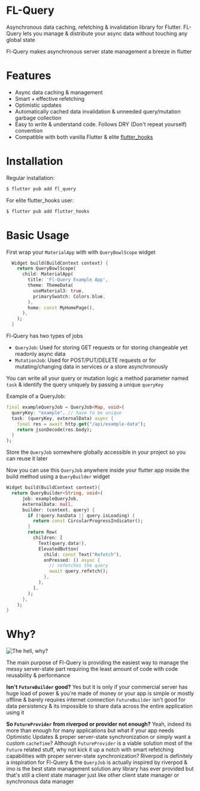 # FL-Query

Asynchronous data caching, refetching & invalidation library for Flutter. FL-Query lets you manage & distribute your async data without touching any global state

Fl-Query makes asynchronous server state management a breeze in flutter

# Features

- Async data caching & management
- Smart + effective refetching
- Optimistic updates
- Automatically cached data invalidation & unneeded query/mutation garbage collection
- Easy to write & understand code. Follows DRY (Don't repeat yourself) convention
- Compatible with both vanilla Flutter & elite [flutter_hooks](https://pub.dev/packages/flutter_hooks)

# Installation

Regular installation:

```bash
$ flutter pub add fl_query
```

For elite flutter_hooks user:

```bash
$ flutter pub add flutter_hooks
```

# Basic Usage

First wrap your `MaterialApp` with with `QueryBowlScope` widget

```dart
  Widget build(BuildContext context) {
    return QueryBowlScope(
      child: MaterialApp(
        title: 'Fl-Query Example App',
        theme: ThemeData(
          useMaterial3: true,
          primarySwatch: Colors.blue,
        ),
        home: const MyHomePage(),
      ),
    );
  }
```

Fl-Query has two types of jobs
  - `QueryJob`: Used for storing GET requests or for storing changeable yet readonly async data
  - `MutationJob`: Used for POST/PUT/DELETE requests or for mutating/changing data in services or a store asynchronously

You can write all your query or mutation logic a method parameter named `task` & identify the query uniquely by passing a unique `queryKey`

Example of a QueryJob:

```dart
final exampleQueryJob = QueryJob<Map, void>(
  queryKey: "example", // have to be unique
  task: (queryKey, externalData) async {
    final res = await http.get("/api/example-data");
    return jsonDecode(res.body);
  }
);
```

Store the `QueryJob` somewhere globally accessible in your project so you can reuse it later

Now you can use this `QueryJob` anywhere inside your flutter app inside the build method using a `QueryBuilder` widget

```dart
Widget build(BuildContext context){
  return QueryBuilder<String, void>(
      job: exampleQueryJob,
      externalData: null,
      builder: (context, query) {
        if (!query.hasData || query.isLoading) {
          return const CircularProgressIndicator();
        }
        return Row(
          children: [
            Text(query.data!),
            ElevatedButton(
              child: const Text("Refetch"),
              onPressed: () async {
                // refetches the query
                await query.refetch();
              },
            ),
          ],
        );
      },
    );
}
```

# Why?
![The hell, why?](https://media.giphy.com/media/1M9fmo1WAFVK0/giphy.gif)

The main purpose of Fl-Query is providing the easiest way to manage the messy server-state part requiring the least amount of code with code reusability & performance

**Isn't `FutureBuilder` good?**
Yes but it is only if your commercial server has huge load of power & you're made of money or your app is simple or mostly offline & barely requires internet connection
`FutureBuilder` isn't good for data persistency & its impossible to share data across the entire application using it

**So `FutureProvider` from riverpod or provider not enough?**
Yeah, indeed its more than enough for many applications but what if your app needs Optimistic Updates & proper server-state synchronization or simply want a custom `cacheTime`? Although `FutureProvider` is a viable solution most of the `Future` related stuff, why not kick it up a notch with smart refetching capabilities with proper server-state synchronization?
Riverpod is definitely a inspiration for Fl-Query & the `QueryJob` is actually inspired by riverpod & imo is the best state management solution any library has ever provided but that's still a client state manager just like other client state manager or synchronous data manager
